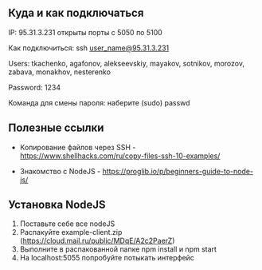 ## Куда и как подключаться

IP: 95.31.3.231 открыты порты c 5050 по 5100

Как подключиться: 
ssh user_name@95.31.3.231

Users:
tkachenko, agafonov, alekseevskiy, mayakov, sotnikov, morozov, zabava, monakhov, nesterenko

Password:
1234

Команда для смены пароля: наберите (sudo) passwd  

## Полезные ссылки

- Копирование файлов через SSH - https://www.shellhacks.com/ru/copy-files-ssh-10-examples/

- Знакомство с NodeJS - https://proglib.io/p/beginners-guide-to-node-js/

## Установка NodeJS

1. Поставьте себе все nodeJS
2. Распакуйте example-client.zip (https://cloud.mail.ru/public/MDqE/A2c2PaerZ)
3. Выполните в распакованной папке npm install и npm start
4. На localhost:5055 попробуйте потыкать интерфейс


